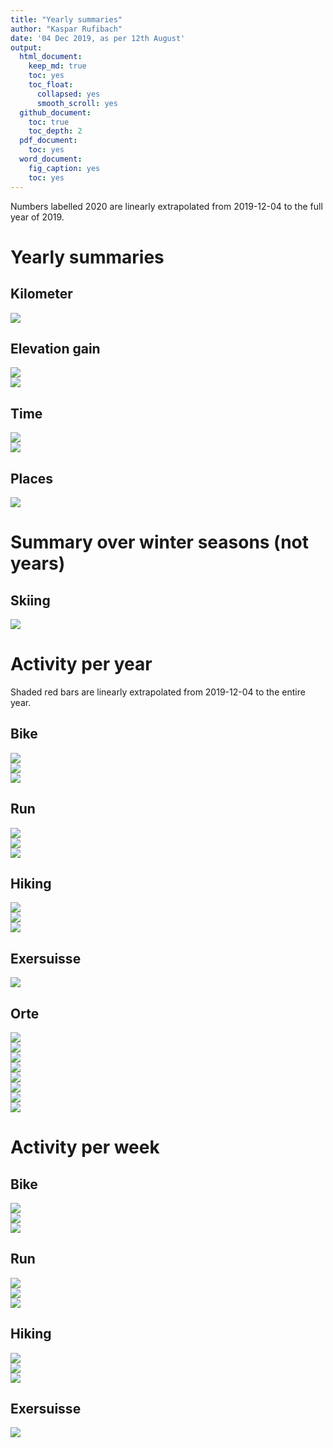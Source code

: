 ```yaml
---
title: "Yearly summaries"
author: "Kaspar Rufibach"
date: '04 Dec 2019, as per 12th August'
output:
  html_document:
    keep_md: true
    toc: yes
    toc_float:
      collapsed: yes
      smooth_scroll: yes
  github_document: 
    toc: true
    toc_depth: 2
  pdf_document:
    toc: yes
  word_document:
    fig_caption: yes
    toc: yes
---
```




Numbers labelled 2020 are linearly extrapolated from 2019-12-04 to the full year of 2019.

# Yearly summaries

## Kilometer

<img src="9_zsf_files/figure-html/unnamed-chunk-1-1.png" style="display: block; margin: auto;" />

## Elevation gain

<img src="9_zsf_files/figure-html/unnamed-chunk-2-1.png" style="display: block; margin: auto;" />

<img src="9_zsf_files/figure-html/unnamed-chunk-3-1.png" style="display: block; margin: auto;" />

## Time

<img src="9_zsf_files/figure-html/unnamed-chunk-4-1.png" style="display: block; margin: auto;" />

<img src="9_zsf_files/figure-html/unnamed-chunk-5-1.png" style="display: block; margin: auto;" />

## Places

<img src="9_zsf_files/figure-html/unnamed-chunk-6-1.png" style="display: block; margin: auto;" />

# Summary over winter seasons (not years)

## Skiing

<img src="9_zsf_files/figure-html/unnamed-chunk-7-1.png" style="display: block; margin: auto;" />

# Activity per year

Shaded red bars are linearly extrapolated from 2019-12-04 to the entire year.

## Bike

<img src="9_zsf_files/figure-html/unnamed-chunk-8-1.png" style="display: block; margin: auto;" /><img src="9_zsf_files/figure-html/unnamed-chunk-8-2.png" style="display: block; margin: auto;" /><img src="9_zsf_files/figure-html/unnamed-chunk-8-3.png" style="display: block; margin: auto;" />

## Run

<img src="9_zsf_files/figure-html/unnamed-chunk-9-1.png" style="display: block; margin: auto;" /><img src="9_zsf_files/figure-html/unnamed-chunk-9-2.png" style="display: block; margin: auto;" /><img src="9_zsf_files/figure-html/unnamed-chunk-9-3.png" style="display: block; margin: auto;" />

## Hiking

<img src="9_zsf_files/figure-html/unnamed-chunk-10-1.png" style="display: block; margin: auto;" /><img src="9_zsf_files/figure-html/unnamed-chunk-10-2.png" style="display: block; margin: auto;" /><img src="9_zsf_files/figure-html/unnamed-chunk-10-3.png" style="display: block; margin: auto;" />

## Exersuisse

<img src="9_zsf_files/figure-html/unnamed-chunk-11-1.png" style="display: block; margin: auto;" />


## Orte

<img src="9_zsf_files/figure-html/unnamed-chunk-12-1.png" style="display: block; margin: auto;" /><img src="9_zsf_files/figure-html/unnamed-chunk-12-2.png" style="display: block; margin: auto;" /><img src="9_zsf_files/figure-html/unnamed-chunk-12-3.png" style="display: block; margin: auto;" /><img src="9_zsf_files/figure-html/unnamed-chunk-12-4.png" style="display: block; margin: auto;" /><img src="9_zsf_files/figure-html/unnamed-chunk-12-5.png" style="display: block; margin: auto;" /><img src="9_zsf_files/figure-html/unnamed-chunk-12-6.png" style="display: block; margin: auto;" /><img src="9_zsf_files/figure-html/unnamed-chunk-12-7.png" style="display: block; margin: auto;" /><img src="9_zsf_files/figure-html/unnamed-chunk-12-8.png" style="display: block; margin: auto;" />

# Activity per week

## Bike

<img src="9_zsf_files/figure-html/unnamed-chunk-13-1.png" style="display: block; margin: auto;" /><img src="9_zsf_files/figure-html/unnamed-chunk-13-2.png" style="display: block; margin: auto;" /><img src="9_zsf_files/figure-html/unnamed-chunk-13-3.png" style="display: block; margin: auto;" />

## Run

<img src="9_zsf_files/figure-html/unnamed-chunk-14-1.png" style="display: block; margin: auto;" /><img src="9_zsf_files/figure-html/unnamed-chunk-14-2.png" style="display: block; margin: auto;" /><img src="9_zsf_files/figure-html/unnamed-chunk-14-3.png" style="display: block; margin: auto;" />

## Hiking

<img src="9_zsf_files/figure-html/unnamed-chunk-15-1.png" style="display: block; margin: auto;" /><img src="9_zsf_files/figure-html/unnamed-chunk-15-2.png" style="display: block; margin: auto;" /><img src="9_zsf_files/figure-html/unnamed-chunk-15-3.png" style="display: block; margin: auto;" />

## Exersuisse

<img src="9_zsf_files/figure-html/unnamed-chunk-16-1.png" style="display: block; margin: auto;" />


